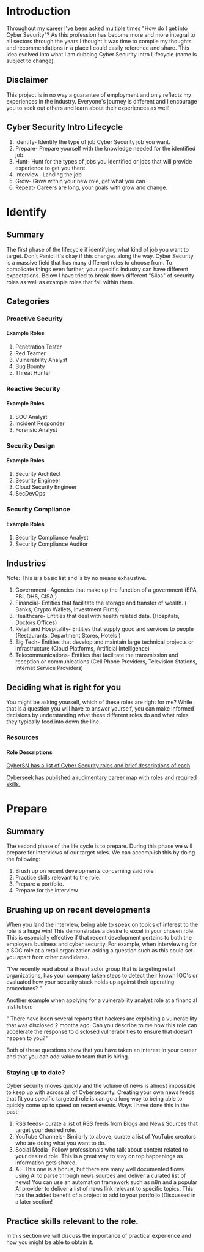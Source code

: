 # Introduction

Throughout my career I've been asked multiple times "How do I get into Cyber Security"? As this profession has become more and more integral to all sectors through the years I thought it was time to compile my thoughts and recommendations in a place I could easily reference and share. This idea evolved into what I am dubbing Cyber Security Intro Lifecycle (name is subject to change). 

## Disclaimer

This project is in no way a guarantee of employment and only reflects my experiences in the industry. Everyone's journey is different and I encourage you to seek out others and learn about their experiences as well! 

## Cyber Security Intro Lifecycle

1. Identify- Identify the type of job Cyber Security job you want.
2. Prepare- Prepare yourself with the knowledge needed for the identified job.
3. Hunt- Hunt for the types of jobs you identified or jobs that will provide experience to get you there. 
4. Interview- Landing the job
5. Grow- Grow within your new role, get what you can
6. Repeat- Careers are long, your goals with grow and change.

# Identify

## Summary

The first phase of the lifecycle if identifying what kind of job you want to target. Don't Panic! It's okay if this changes along the way. Cyber Security is a massive field that has many different roles to choose from. To complicate things even further, your specific industry can have different expectations. Below I have tried to break down different "Silos" of security roles as well as example roles that fall within them.

## Categories

### Proactive Security

#### Example Roles
1. Penetration Tester
2. Red Teamer
3. Vulnerability Analyst
4. Bug Bounty 
5. Threat Hunter

### Reactive Security

#### Example Roles

1. SOC Analyst
2. Incident Responder
3. Forensic Analyst
### Security Design

#### Example Roles

1. Security Architect
2. Security Engineer
3. Cloud Security Engineer
4. SecDevOps

### Security Compliance

#### Example Roles

1. Security Compliance Analyst
2. Security Compliance Auditor

## Industries

Note: This is a basic list and is by no means exhaustive.

1. Government- Agencies that make up the function of a government (EPA, FBI, DHS, CISA,)
2. Financial- Entities that facilitate the storage and transfer of wealth. ( Banks, Crypto Wallets, Investment Firms)
3. Healthcare- Entities that deal with health related data. (Hospitals, Doctors Offices)
4. Retail and Hospitality- Entities that supply good and services to people (Restaurants, Department Stores, Hotels )
5. Big Tech- Entities that develop and maintain large technical projects or infrastructure (Cloud Platforms, Artificial Intelligence)
6. Telecommunications- Entities that facilitate the transmission and reception or communications (Cell Phone Providers, Television Stations, Internet Service Providers)

## Deciding what is right for you

You might be asking yourself, which of these roles are right for me? While that is a question you will have to answer yourself, you can make informed decisions by understanding what these different roles do and what roles they typically feed into down the line.

### Resources

#### Role Descriptions

[CyberSN has a list of Cyber Security roles and brief descriptions of each](https://cybersn.com/45-cybersecurity-roles/)

[Cyberseek has published a rudimentary career map with roles and required skills.](https://www.cyberseek.org/pathway.html)

# Prepare

## Summary

The second phase of the life cycle is to prepare. During this phase we will prepare for interviews of our target roles. We can accomplish this by doing the following:

1. Brush up on recent developments concerning said role
2. Practice skills relevant to the role.
3. Prepare a portfolio.
4. Prepare for the interview
## Brushing up on recent developments

When you land the interview, being able to speak on topics of interest to the role is a huge win! This demonstrates a desire to excel in your chosen role. This is especially effective if that recent development pertains to both the employers business and cyber security. For example, when interviewing for a SOC role at a retail organization asking a question such as this could set you apart from other candidates.

"I've recently read about a threat actor group that is targeting retail organizations, has your company taken steps to detect their known IOC's or evaluated how your security stack holds up against their operating procedures? "

Another example when applying for a vulnerability analyst role at a financial institution: 

" There have been several reports that hackers are exploiting a vulnerability that was disclosed 2 months ago. Can you describe to me how this role can accelerate the response to disclosed vulnerabilities to ensure that doesn't happen to you?"

Both of these questions show that you have taken an interest in your career and that you can add value to team that is hiring.

### Staying up to date?

Cyber security moves quickly and the volume of news is almost impossible to keep up with across all of Cybersecurity. Creating your own news feeds that fit you specific targeted role is can go a long way to being able to quickly come up to speed on recent events. Ways I have done this in the past:

1. RSS feeds- curate a list of RSS feeds from Blogs and News Sources that target your desired role.
2. YouTube Channels- Similarly to above, curate a list of YouTube creators who are doing what you want to do. 
3. Social Media- Follow professionals who talk about content related to your desired role. This is a great way to stay on top happenings as information gets shared.
4. AI- This one is a bonus, but there are many well documented flows using AI to parse through news sources and deliver a curated list of news! You can use an automation framework such as n8n and a popular AI provider to deliver a list of news link relevant to specific topics. This has the added benefit of a project to add to your portfolio (Discussed in a later section!

## Practice skills relevant to the role.

In this section we will discuss the importance of practical experience and how you might be able to obtain it. 
